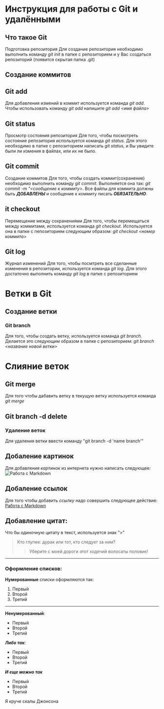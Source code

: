 # Инструкция для работы с Git и удалёнными 

## Что такое Git
Подготовка репозитория
Для создание репозитория необходимо выполнить команду *git init*  в папке с репозиторием и у Вас создаться репозиторий (появится скрытая папка .git)

## Создание коммитов

## Git add
Для добавления измений в коммит используется команда *git add*. Чтобы использовать команду *git add* напишите *git add <имя файла>*


## Git status
Просмотр состояния репозитория
Для того, чтобы посмотреть состояние репозитория используется команда *git status*. Для этого необходимо в папке с репозиторием написать *git status*, и Вы увидите были ли измения в файлах, или их не было.


## Git commit
Создание коммитов
Для того, чтобы создать коммит(сохранение) необходимо выполнить команду *git commit*. Выполняется она так: *git commit -m "<сообщение к коммиту>*. Все файлы для коммита должны быть ***ДОБАВЛЕНЫ*** и сообщение к коммиту писать ***ОБЯЗАТЕЛЬНО***.


## it checkout
Перемещение между сохранениями
Для того, чтобы перемещаться между коммитами, используется команда *git checkout*. Используется она в папке с пепозиторием следующим образом: *git checkout <номер коммита>*


## Git log
Журнал изменений
Для того, чтобы посмтреть все сделанные изменения в репозитории, используется команда *git log*. Для этого достаточно выполнить команду *git log* в папке с репозиторием

# Ветки в Git

## Создание ветки
### Git branch
Для того, чтобы создать ветку, используется команда *git branch*. Делается это следующим образом в папке с репозиторием: *git branch <название новой ветки>*

# Слияние веток

## Git merge
Для того чтобы дабавить ветку в текущую ветку используется команда *git merge <name branch>*

## Git branch -d delete
### Удаление веток
Для удаления ветки ввести команду "git branch -d 'name branch'"

##  Добаление картинок 

Для добавления *картинок* из интернета нужно написать следующее: ![Работа с Markdown](https://avatars.mds.yandex.net/i?id=d03f59a1201ce3cba51b61dfed4efb41698a1b42-7663592-images-thumbs&n=13)


## Добаление ссылок

Для того чтобы добавить *ссылку* надо совершить следующее действие:  [Работа с Markdown](https://gb.ru/lessons/305740)
## Добавление цитат:
Что бы *одиночную* цитату в текст, используется знак ">"
>Кто глупее: дурак или тот, кто следует за ним?
>>Уберите с моей дороги этот ходячий волосаты половик!

---


### Оформление списков:
**Нумерованные** списки оформляются так:
1. Первый
2. Второй
3. Третий

***


**Ненумерованный**:
* Первый 
* Второй
* Третий

***Либо так***:

- Первый
- Второй
- Третий

***И еще можно так***
+ Первый
+ Второй
+ Третий

Я 
круче
скалы
Джонсона